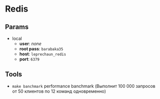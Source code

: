 # Redis

## Params

 * local
   * **user**: *none*
   * **root pass**: `barabaka35`
   * **host**: `leprechaun_redis`
   * **port**: `6379`

## Tools

 * `make banchmark` performance banchmark (Выполнит 100 000 запросов от 50 клиентов по 12 команд одновременно)
